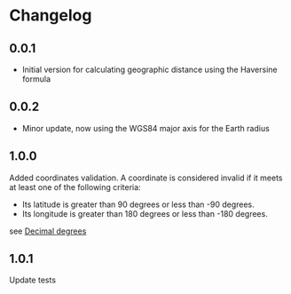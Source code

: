 # Changelog

## 0.0.1

- Initial version for calculating geographic distance using the Haversine formula 

## 0.0.2
- Minor update, now using the WGS84 major axis for the Earth radius

## 1.0.0
Added coordinates validation. 
A coordinate is considered invalid if it meets at least one of the following criteria:
- Its latitude is greater than 90 degrees or less than -90 degrees.
- Its longitude is greater than 180 degrees or less than -180 degrees.

see [Decimal degrees](https://en.wikipedia.org/wiki/Decimal_degrees)

## 1.0.1
Update tests